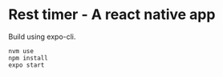 # Rest timer - A react native app

Build using expo-cli.

    nvm use
    npm install
    expo start
